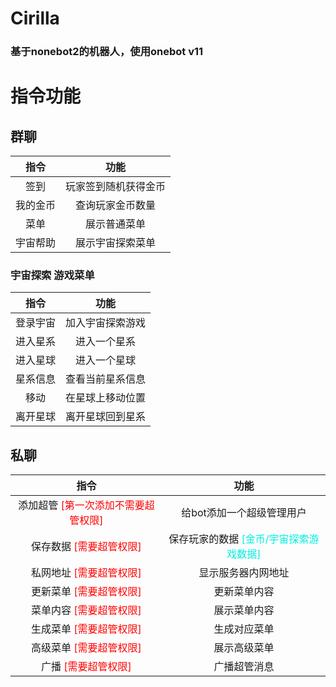 # Cirilla

### 基于nonebot2的机器人，使用onebot v11

# 指令功能

## 群聊
|指令|功能|  
|:----:|:----:|
|签到|玩家签到随机获得金币|
|我的金币|查询玩家金币数量|
|菜单|展示普通菜单|
|宇宙帮助|展示宇宙探索菜单|

### 宇宙探索 游戏菜单
|指令|功能|  
|:----:|:----:|
|登录宇宙|加入宇宙探索游戏|
|进入星系|进入一个星系|
|进入星球|进入一个星球|
|星系信息|查看当前星系信息|
|移动|在星球上移动位置|
|离开星球|离开星球回到星系|



## 私聊
|指令|功能|  
|:----:|:----:|
|添加超管 <font color="Red">[第一次添加不需要超管权限]</font>|给bot添加一个超级管理用户|
|保存数据 <font color="Red">[需要超管权限]</font>|保存玩家的数据 <font color="Greee">[金币/宇宙探索游戏数据]</font>|
|私网地址 <font color="Red">[需要超管权限]</font>|显示服务器内网地址|
|更新菜单 <font color="Red">[需要超管权限]</font>|更新菜单内容|
|菜单内容 <font color="Red">[需要超管权限]</font>|展示菜单内容|
|生成菜单 <font color="Red">[需要超管权限]</font>|生成对应菜单|
|高级菜单 <font color="Red">[需要超管权限]</font>|展示高级菜单|
|广播 <font color="Red">[需要超管权限]</font>|广播超管消息|